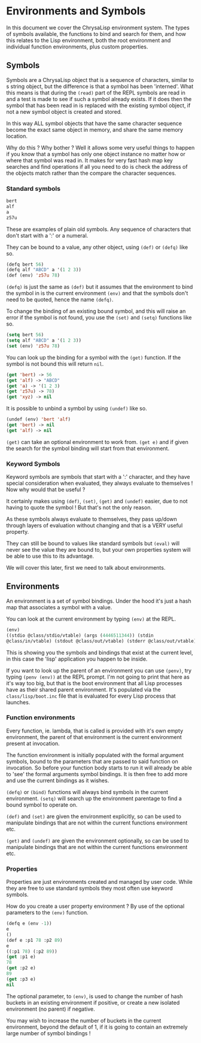 # Environments and Symbols

In this document we cover the ChrysaLisp environment system. The types of
symbols available, the functions to bind and search for them, and how this
relates to the Lisp environment, both the root environment and individual
function environments, plus custom properties.

## Symbols

Symbols are a ChrysaLisp object that is a sequence of characters, similar to s
string object, but the difference is that a symbol has been 'interned'. What
this means is that during the `(read)` part of the REPL symbols are read in and
a test is made to see if such a symbol already exists. If it does then the
symbol that has been read in is replaced with the existing symbol object, if
not a new symbol object is created and stored.

In this way ALL symbol objects that have the same character sequence become the
exact same object in memory, and share the same memory location.

Why do this ? Why bother ? Well it allows some very useful things to happen if
you know that a symbol has only one object instance no matter how or where that
symbol was read in. It makes for very fast hash map key searches and find
operations if all you need to do is check the address of the objects match
rather than the compare the character sequences.

### Standard symbols

```lisp
bert
alf
a
z57u
```

These are examples of plain old symbols. Any sequence of characters that don't
start with a ':' or a numeral.

They can be bound to a value, any other object, using `(def)` or `(defq)` like
so.

```lisp
(defq bert 56)
(defq alf "ABCD" a '(1 2 3))
(def (env) 'z57u 78)
```

`(defq)` is just the same as `(def)` but it assumes that the environment to
bind the symbol in is the current environment `(env)` and that the symbols
don't need to be quoted, hence the name `(defq)`.

To change the binding of an existing bound symbol, and this will raise an error
if the symbol is not found, you use the `(set)` and `(setq)` functions like so.

```lisp
(setq bert 56)
(setq alf "ABCD" a '(1 2 3))
(set (env) 'z57u 78)
```

You can look up the binding for a symbol with the `(get)` function. If the
symbol is not bound this will return `nil`.

```lisp
(get 'bert) -> 56
(get 'alf) -> "ABCD"
(get 'a) -> '(1 2 3)
(get 'z57u) -> 78)
(get 'xyz) -> nil
```

It is possible to unbind a symbol by using `(undef)` like so.

```lisp
(undef (env) 'bert 'alf)
(get 'bert) -> nil
(get 'alf) -> nil
```

`(get)` can take an optional environment to work from. `(get e)` and if given
the search for the symbol binding will start from that environment.

### Keyword Symbols

Keyword symbols are symbols that start with a ':' character, and they have
special consideration when evaluated, they always evaluate to themselves ! Now
why would that be useful ?

It certainly makes using `(def)`, `(set)`, `(get)` and `(undef)` easier, due to
not having to quote the symbol ! But that's not the only reason.

As these symbols always evaluate to themselves, they pass up/down through
layers of evaluation without changing and that is a VERY useful property.

They can still be bound to values like standard symbols but `(eval)` will never
see the value they are bound to, but your own properties system will be able to
use this to its advantage.

We will cover this later, first we need to talk about environments.

## Environments

An environment is a set of symbol bindings. Under the hood it's just a hash map
that associates a symbol with a value.

You can look at the current environment by typing `(env)` at the REPL.

```lisp
(env)
((stdio @class/stdio/vtable) (args (4446511344)) (stdin
@class/in/vtable) (stdout @class/out/vtable) (stderr @class/out/vtable))
```

This is showing you the symbols and bindings that exist at the current level,
in this case the 'lisp' application you happen to be inside.

If you want to look up the parent of an environment you can use `(penv)`, try
typing `(penv (env))` at the REPL prompt. I'm not going to print that here as
it's way too big, but that is the boot environment that all Lisp processes have
as their shared parent environment. It's populated via the
`class/lisp/boot.inc` file that is evaluated for every Lisp process that
launches.

### Function environments

Every function, ie. lambda, that is called is provided with it's own empty
environment, the parent of that environment is the current environment present
at invocation.

The function environment is initially populated with the formal argument
symbols, bound to the parameters that are passed to said function on
invocation. So before your function body starts to run it will already be able
to 'see' the formal arguments symbol bindings. It is then free to add more and
use the current bindings as it wishes.

`(defq)` or `(bind)` functions will always bind symbols in the current
environment. `(setq)` will search up the environment parentage to find a bound
symbol to operate on.

`(def)` and `(set)` are given the environment explicitly, so can be used to
manipulate bindings that are not within the current functions environment etc.

`(get)` and `(undef)` are given the environment optionally, so can be used to
manipulate bindings that are not within the current functions environment etc.

### Properties

Properties are just environments created and managed by user code. While they
are free to use standard symbols they most often use keyword symbols.

How do you create a user property environment ? By use of the optional
parameters to the `(env)` function.

```lisp
(defq e (env -1))
e
()
(def e :p1 78 :p2 89)
e
((:p1 78) (:p2 89))
(get :p1 e)
78
(get :p2 e)
89
(get :p3 e)
nil
```

The optional parameter, to `(env)`, is used to change the number of hash
buckets in an existing environment if positive, or create a new isolated
environment (no parent) if negative.

You may wish to increase the number of buckets in the current environment,
beyond the default of 1, if it is going to contain an extremely large number of
symbol bindings !
